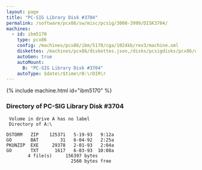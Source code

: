 ```yaml
---
layout: page
title: "PC-SIG Library Disk #3704"
permalink: /software/pcx86/sw/misc/pcsig/3000-3999/DISK3704/
machines:
  - id: ibm5170
    type: pcx86
    config: /machines/pcx86/ibm/5170/cga/1024kb/rev3/machine.xml
    diskettes: /machines/pcx86/diskettes.json,/disks/pcsigdisks/pcx86/diskettes.json
    autoGen: true
    autoMount:
      B: "PC-SIG Library Disk #3704"
    autoType: $date\r$time\rB:\rDIR\r
---
```


{% include machine.html id="ibm5170" %}

### Directory of PC-SIG Library Disk #3704

     Volume in drive A has no label
     Directory of A:\

    DSTORM   ZIP    125371   5-19-93   9:12a
    GO       BAT        31   6-04-92   2:25a
    PKUNZIP  EXE     29378   2-01-93   2:04a
    GO       TXT      1617   6-03-93  10:08a
            4 file(s)     156397 bytes
                            2560 bytes free
